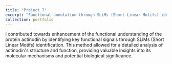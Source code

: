 ```yaml
---
title: "Project 7"
excerpt: "Functional annotation through SLiMs (Short Linear Motifs) identification. <br/><img src='/images/500x300.png'>"
collection: portfolio
---
```


I contributed towards enhancement of the functional understanding of the protein actinodin by identifying key functional signals through SLiMs (Short Linear Motifs) identification. This method allowed for a detailed analysis of actinodin's structure and function, providing valuable insights into its molecular mechanisms and potential biological significance.
